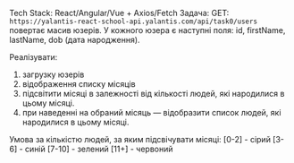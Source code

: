 Tech Stack: React/Angular/Vue + Axios/Fetch
Задача: 
GET: `https://yalantis-react-school-api.yalantis.com/api/task0/users` повертає масив юзерів. У кожного юзера є наступні поля: id, firstName, lastName, dob (дата народження). 


Реалізувати:
1) загрузку юзерів
2) відображення списку місяців
3) підсвітити місяці в залежності від кількості людей, які народилися в цьому місяці.
4) при наведенні на обраний місяць — відобразити список людей, які народилися в цьому місяці.


Умова за кількістю людей, за яким підсвічувати місяці:
[0-2] - сірий
[3-6] - синій
[7-10] - зелений
[11+] - червоний
